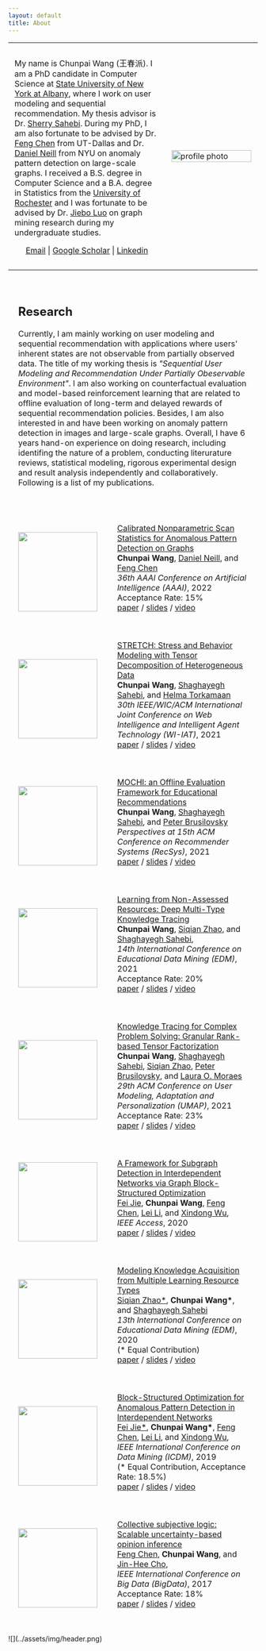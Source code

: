 ```yaml
---
layout: default
title: About
---
```


<div class="about">
    <table>
        <tbody>
            <tr style="padding:0px">
            <td style="padding:2.5%;width:63%;vertical-align:middle">
                <p>My name is Chunpai Wang (王春派). I am a PhD candidate in Computer Science at <a href="https://www.albany.edu/">State University of New York at Albany</a>, where I work on user modeling and sequential recommendation. My thesis advisor is Dr. <a href="http://www.cs.albany.edu/~sherry/">Sherry Sahebi</a>. During my PhD, I am also fortunate to be advised by Dr. <a href="https://personal.utdallas.edu/~fxc190007/">Feng Chen</a> from UT-Dallas and Dr. <a href="https://cs.nyu.edu/~neill/">Daniel Neill</a> from NYU on anomaly pattern detection on large-scale graphs. I received a B.S. degree in Computer Science and a B.A. degree in Statistics from the <a href="https://www.rochester.edu/">University of Rochester</a> and I was fortunate to be advised by Dr. <a href="https://www.cs.rochester.edu/u/jluo/">Jiebo Luo</a> on graph mining research during my undergraduate studies.</p>
                <p style="text-align:center">
                <a href="mailto:chunpaiwang@gmail.com">Email</a>  |
                <a href="https://scholar.google.com/citations?user=CYW5008AAAAJ&hl=en&oi=ao">Google Scholar</a> |
                <a href="https://www.linkedin.com/in/chunpai-wang-70975477/">Linkedin</a> 
                </p>
            </td>
            <td style="padding:2.5%;width:40%;max-width:40%">
                <a href="../assets/img/profile.jpeg"><img style="width:100%;max-width:100%" alt="profile photo" src="../assets/img/profile-circle.png" class="hoverZoomLink"></a>
                <!-- <img src="../assets/img/profile-circle.png" width="200" height="200" />  -->
            </td>
            </tr>
        </tbody>
    </table>
    <table style="width:100%;border:0px;border-spacing:0px;border-collapse:separate;margin-right:auto;margin-left:auto;"><tbody>
            <tr>
            <td style="padding:20px;width:100%;vertical-align:middle">
              <h2>Research</h2>
              <p>
                Currently, I am mainly working on user modeling and sequential recommendation with applications where users' inherent states are not observable from partially observed data.
                The title of my working thesis is <em>"Sequential User Modeling and Recommendation Under Partially Obeservable Environment"</em>. 
                I am also working on counterfactual evaluation and model-based reinforcement learning that are related to offline evaluation of long-term and delayed rewards of sequential recommendation policies.
                Besides, I am also interested in and have been working on anomaly pattern detection in images and large-scale graphs. 
                Overall, I have 6 years hand-on experience on doing research, including identifing the nature of a problem, conducting literurature reviews, statistical modeling, rigorous experimental design and result analysis independently and collaboratively. 
                Following is a list of my publications.
              </p>
            </td>
          </tr>
        </tbody>
    </table>
    <table style="width:100%;border:0px;border-spacing:0px;border-collapse:separate;margin-right:auto;margin-left:auto;">
        <tbody>
            <tr>
                <td style="padding:20px;width:25%;vertical-align:middle">
                    <div class="one">
                    <img src='../assets/paper/cnss.png' width="160">
                    </div>
                </td>
                <td style="padding:20px;width:75%;vertical-align:middle">
                    <a href="">
                    <papertitle>Calibrated Nonparametric Scan Statistics for Anomalous Pattern Detection on Graphs</papertitle>
                    </a>
                    <br>
                    <strong>Chunpai Wang</strong>,
                    <a href="https://cs.nyu.edu/~neill/">Daniel Neill</a>, and
                    <a href="https://personal.utdallas.edu/~fxc190007/">Feng Chen</a>
                    <br>
                                <em>36th AAAI Conference on Artificial Intelligence (AAAI)</em>, 2022 
                    <br>
                    Acceptance Rate: 15%
                    <br>
                    <a href="">paper</a>
                    /
                    <a href="">slides</a>
                    /
                    <a href="">video</a>
                    <p></p>
                    <p></p>
                </td>
            </tr> 
            <tr>
                <td style="padding:20px;width:25%;vertical-align:middle">
                    <div class="one">
                    <img src='../assets/paper/stretch.jpg' width="160">
                    </div>
                </td>
                <td style="padding:20px;width:75%;vertical-align:middle">
                    <a href="">
                    <papertitle>STRETCH: Stress and Behavior Modeling with Tensor Decomposition of Heterogeneous Data</papertitle>
                    </a>
                    <br>
                    <strong>Chunpai Wang</strong>,
                    <a href="">Shaghayegh Sahebi</a>, and
                    <a href="">Helma Torkamaan</a>
                    <br>
                                <em>30th IEEE/WIC/ACM International Joint Conference on Web Intelligence and Intelligent Agent Technology (WI-IAT)</em>, 2021
                    <br>
                    <a href="">paper</a>
                    /
                    <a href="">slides</a>
                    /
                    <a href="">video</a>
                    <p></p>
                    <p></p>
                </td>
            </tr> 
            <tr>
                <td style="padding:20px;width:25%;vertical-align:middle">
                    <div class="one">
                    <img src='../assets/paper/mochi.png' width="160">
                    </div>
                </td>
                <td style="padding:20px;width:75%;vertical-align:middle">
                    <a href="">
                    <papertitle>MOCHI: an Offline Evaluation Framework for Educational Recommendations</papertitle>
                    </a>
                    <br>
                    <strong>Chunpai Wang</strong>,
                    <a href="">Shaghayegh Sahebi</a>, and
                    <a href="">Peter Brusilovsky</a>
                    <br>
                                <em>Perspectives at 15th ACM Conference on Recommender Systems (RecSys)</em>, 2021
                    <br>
                    <a href="">paper</a>
                    /
                    <a href="">slides</a>
                    /
                    <a href="">video</a>
                    <p></p>
                    <p></p>
                </td>
            </tr> 
            <tr>
                <td style="padding:20px;width:25%;vertical-align:middle">
                    <div class="one">
                    <img src='../assets/paper/dmkt.png' width="160">
                    </div>
                </td>
                <td style="padding:20px;width:75%;vertical-align:middle">
                    <a href="">
                    <papertitle>Learning from Non-Assessed Resources: Deep Multi-Type Knowledge Tracing</papertitle>
                    </a>
                    <br>
                    <strong>Chunpai Wang</strong>,
                    <a href="">Siqian Zhao</a>, and
                    <a href="">Shaghayegh Sahebi</a>,
                    <br>
                                <em>14th International Conference on Educational Data Mining (EDM)</em>, 2021
                    <br>
                    Acceptance Rate: 20%
                    <br>
                    <a href="">paper</a>
                    /
                    <a href="">slides</a>
                    /
                    <a href="">video</a>
                    <p></p>
                    <p></p>
                </td>
            </tr> 
            <tr>
                <td style="padding:20px;width:25%;vertical-align:middle">
                    <div class="one">
                    <img src='../assets/paper/grate.png' width="160">
                    </div>
                </td>
                <td style="padding:20px;width:75%;vertical-align:middle">
                    <a href="">
                    <papertitle>Knowledge Tracing for Complex Problem Solving: Granular Rank-based Tensor Factorization</papertitle>
                    </a>
                    <br>
                    <strong>Chunpai Wang</strong>,
                    <a href="">Shaghayegh Sahebi</a>,
                    <a href="">Siqian Zhao</a>,
                    <a href="">Peter Brusilovsky</a>, and
                    <a href="">Laura O. Moraes</a>
                    <br>
                                <em>29th ACM Conference on User Modeling, Adaptation and Personalization (UMAP)</em>, 2021
                    <br>
                    Acceptance Rate: 23%
                    <br>
                    <a href="">paper</a>
                    /
                    <a href="">slides</a>
                    /
                    <a href="">video</a>
                    <p></p>
                    <p></p>
                </td>
            </tr>  
            <tr>
                <td style="padding:20px;width:25%;vertical-align:middle">
                    <div class="one">
                    <img src='../assets/paper/gb-ghtp.png' width="160">
                    </div>
                </td>
                <td style="padding:20px;width:75%;vertical-align:middle">
                    <a href="">
                    <papertitle>A Framework for Subgraph Detection in Interdependent Networks via Graph Block-Structured Optimization</papertitle>
                    </a>
                    <br>
                    <a href="">Fei Jie</a>,
                    <strong>Chunpai Wang</strong>,
                    <a href="">Feng Chen</a>,
                    <a href="">Lei Li</a>, and
                    <a href="">Xindong Wu</a>,
                    <br>
                                <em>IEEE Access</em>, 2020
                    <br>
                    <a href="">paper</a>
                    /
                    <a href="">slides</a>
                    /
                    <a href="">video</a>
                    <p></p>
                    <p></p>
                </td>
            </tr> 
            <tr>
                <td style="padding:20px;width:25%;vertical-align:middle">
                    <div class="one">
                    <img src='../assets/paper/mvkm.png' width="160">
                    </div>
                </td>
                <td style="padding:20px;width:75%;vertical-align:middle">
                    <a href="">
                    <papertitle>Modeling Knowledge Acquisition from Multiple Learning Resource Types</papertitle>
                    </a>
                    <br>
                    <a href="">Siqian Zhao*</a>,
                    <strong>Chunpai Wang*</strong>, and
                    <a href="">Shaghayegh Sahebi</a>
                    <br>
                                <em>13th International Conference on Educational Data Mining (EDM)</em>, 2020
                    <br>
                    (* Equal Contribution)
                    <br>
                    <a href="">paper</a>
                    /
                    <a href="">slides</a>
                    /
                    <a href="">video</a>
                    <p></p>
                    <p></p>
                </td>
            </tr> 
            <tr>
                <td style="padding:20px;width:25%;vertical-align:middle">
                    <div class="one">
                    <img src='../assets/paper/gbgp.png' width="160">
                    </div>
                </td>
                <td style="padding:20px;width:75%;vertical-align:middle">
                    <a href="">
                    <papertitle>Block-Structured Optimization for Anomalous Pattern Detection in Interdependent Networks</papertitle>
                    </a>
                    <br>
                    <a href="">Fei Jie*</a>,
                    <strong>Chunpai Wang*</strong>,
                    <a href="">Feng Chen</a>,
                    <a href="">Lei Li</a>, and
                    <a href="">Xindong Wu</a>,
                    <br>
                                <em>IEEE International Conference on Data Mining (ICDM)</em>, 2019
                    <br>
                    (* Equal Contribution, Acceptance Rate: 18.5%)
                    <br>
                    <a href="">paper</a>
                    /
                    <a href="">slides</a>
                    /
                    <a href="">video</a>
                    <p></p>
                    <p></p>
                </td>
            </tr> 
            <tr>
                <td style="padding:20px;width:25%;vertical-align:middle">
                    <div class="one">
                    <img src='../assets/paper/csl.png' width="160">
                    </div>
                </td>
                <td style="padding:20px;width:75%;vertical-align:middle">
                    <a href="">
                    <papertitle>Collective subjective logic: Scalable uncertainty-based opinion inference</papertitle>
                    </a>
                    <br>
                    <a href="">Feng Chen</a>,
                    <strong>Chunpai Wang</strong>, and
                    <a href="">Jin-Hee Cho</a>,
                    <br>
                                <em>IEEE International Conference on Big Data (BigData)</em>, 2017
                    <br>
                    Acceptance Rate: 18%
                    <br>
                    <a href="">paper</a>
                    /
                    <a href="">slides</a>
                    /
                    <a href="">video</a>
                    <p></p>
                    <p></p>
                </td>
            </tr> 
        </tbody>
    </table>
</div>
![](../assets/img/header.png)